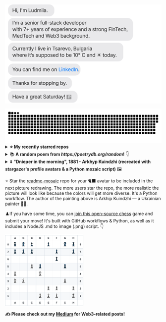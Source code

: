 [![](https://raw.githubusercontent.com/milaabl/milaabl/main/chat.svg)](https://www.linkedin.com/in/ludmila-a-dev/)

<!-- https://github.com/milaabl/milaabl/assets/86361434/c35b0e6f-acf0-435e-920d-b90faa4788ad -->

<img alt="Snake eating my contributions for breakfast🧉" src="https://raw.githubusercontent.com/milaabl/milaabl-readme/preview/github-contribution-grid-snake.svg" />

<details>
<summary>
  <strong>⭐ My recently starred repos </strong>
</summary>
  
<!-- Starred repos start -->
| Name | Url | Stars | Description |
| --- | --- |  --- |  --- |
| przemek890/Gender-prediction-app|https://github.com/przemek890/Gender-prediction-app|2|An application that utilizes camera input to predict a person's gender using a convolutional layer in PyTorch.|
| h0vhann1syan/Armenian-JavaScript-Community|https://github.com/h0vhann1syan/Armenian-JavaScript-Community|11|Welcome to the Armenian JavaScript Community Repository!|
| pieralukasz/pixel-recruitment-task|https://github.com/pieralukasz/pixel-recruitment-task|1|Zadanie rekrutacyjne Pixel Technology|
| SaraRasoulian/oop-solid-patterns|https://github.com/SaraRasoulian/oop-solid-patterns|11|💎  An educational repository for OOP, SOLID and Design Patterns|
| SaraRasoulian/SaraRasoulian|https://github.com/SaraRasoulian/SaraRasoulian|10||
| BogdanMFometescu/resume-builder|https://github.com/BogdanMFometescu/resume-builder|8|Django-based web application that allows users to create, update, and export professional resumes.|
| 0xMimir/Advance-CNN-LSTM-Model-for-Cryptocurrency-Forecasting|https://github.com/0xMimir/Advance-CNN-LSTM-Model-for-Cryptocurrency-Forecasting|6|CNN LSTM model used for predicting cryptocurrencies|
| b-hristov/b-hristov|https://github.com/b-hristov/b-hristov|1||
| CloverGit/CloverGit|https://github.com/CloverGit/CloverGit|5||
| TatevKaren/TatevKaren-data-science-portfolio|https://github.com/TatevKaren/TatevKaren-data-science-portfolio|53|Data Science Portfolio of Tatev Karen Aslanyan including Case Studies and Research Projects that I have completed that solve business problems or introduce new products. Case Study papers, codes, and additional resources are all included.|
| PiotrRut/elonmusk-twitter-notifier|https://github.com/PiotrRut/elonmusk-twitter-notifier|59|AI driven e-mail notifier for tweets mentioning stock from Elon Musk 📈|
| Vendicated/Vencord|https://github.com/Vendicated/Vencord|5725|The cutest Discord client mod|
| yeoman/yo|https://github.com/yeoman/yo|3758|CLI tool for running Yeoman generators|
| matter-labs/zksync-era|https://github.com/matter-labs/zksync-era|1423|zkSync era|
| 0age/create2crunch|https://github.com/0age/create2crunch|398|A Rust program for finding salts that create gas-efficient Ethereum addresses via CREATE2.|
| joshstevens19/ethereum-multicall|https://github.com/joshstevens19/ethereum-multicall|318|Ability to call many ethereum constant function calls in 1 JSONRPC request|
| threshold-network/token-dashboard|https://github.com/threshold-network/token-dashboard|21||
| LimeChain/mongoose-immutable-plugin|https://github.com/LimeChain/mongoose-immutable-plugin|2|Mongoose plugin guarding fields from modifications|
| ankitects/anki|https://github.com/ankitects/anki|16466|Anki's shared backend and web components, and the Qt frontend|
| lightningnetwork/lnd|https://github.com/lightningnetwork/lnd|7360|Lightning Network Daemon ⚡️|
| CoNarrative/mongo-immutable|https://github.com/CoNarrative/mongo-immutable|10|Immutable MongoDB.|
| lightningdevkit/rust-lightning|https://github.com/lightningdevkit/rust-lightning|1048|A highly modular Bitcoin Lightning library written in Rust. It's rust-lightning, not Rusty's Lightning!|
| node-lightning/node-lightning|https://github.com/node-lightning/node-lightning|128|Bitcoin Lighting Network implemented in Node.js|
| OpenZeppelin/openzeppelin-contracts-upgradeable|https://github.com/OpenZeppelin/openzeppelin-contracts-upgradeable|915|Upgradeable variant of OpenZeppelin Contracts, meant for use in upgradeable contracts. |
| dapphub/ds-test|https://github.com/dapphub/ds-test|195|Assertions, equality checks and other test helpers|
| hbarcelos/forge-multi-version|https://github.com/hbarcelos/forge-multi-version|24|Using forge with multiple solc versions|
| threshold-network/merkle-distribution|https://github.com/threshold-network/merkle-distribution|1|Threshold Network rewards generation and distribution|
| nucypher/nucypher-contracts|https://github.com/nucypher/nucypher-contracts|14|Ethereum contracts supporting TACo applications on the Threshold Network.|
| keep-network/tbtc-v2|https://github.com/keep-network/tbtc-v2|42|Trustlessly tokenized Bitcoin on Ethereum, version 2|
| TotallyMaliciousCryptoBro/TotallyMaliciousCryptoBro|https://github.com/TotallyMaliciousCryptoBro/TotallyMaliciousCryptoBro|4||

<!-- Starred repos end -->

</details>

<details>
  <summary>📚 <strong>A random poem from <em>https://poetrydb.org/random</em>!</strong> 👇 </summary>

<!-- Start poem -->
# 💮 The Irish Avatar by *George Gordon, Lord Byron*

<p>
    Ere the daughter of Brunswick is cold in her grave,<br/>And her ashes still float to their home o'er the tide,<br/>Lo! George the triumphant speeds over the wave,<br/>  To the long-cherished Isle which he loved like his--bride.<br/><br/>True, the great of her bright and brief Era are gone,<br/>  The rain-bow-like Epoch where Freedom could pause<br/>For the few little years, out of centuries won,<br/>  Which betrayed not, or crushed not, or wept not her cause.<br/><br/>True, the chains of the Catholic clank o'er his rags,<br/>  The Castle still stands, and the Senate's no more,<br/>And the Famine which dwelt on her freedomless crags<br/>  Is extending its steps to her desolate shore.<br/><br/>To her desolate shore--where the emigrant stands<br/>  For a moment to gaze ere he flies from his hearth;<br/>Tears fall on his chain, though it drops from his hands,<br/>  For the dungeon he quits is the place of his birth.<br/><br/>But he comes! the Messiah of Royalty comes!<br/>  Like a goodly Leviathan rolled from the waves;<br/>Then receive him as best such an advent becomes,<br/>  With a legion of cooks, and an army of slaves!<br/><br/>He comes in the promise and bloom of threescore,<br/>  To perform in the pageant the Sovereign's part--<br/>But long live the Shamrock, which shadows him o'er!<br/>  Could the Green in his _hat_ be transferred to his _heart!_<br/><br/>Could that long-withered spot but be verdant again,<br/>  And a new spring of noble affections arise--<br/>Then might Freedom forgive thee this dance in thy chain,<br/>  And this shout of thy slavery which saddens the skies.<br/><br/>Is it madness or meanness which clings to thee now?<br/>  Were he God--as he is but the commonest clay,<br/>With scarce fewer wrinkles than sins on his brow--<br/>  Such servile devotion might shame him away.<br/><br/>Aye, roar in his train! let thine orators lash<br/>  Their fanciful spirits to pamper his pride--<br/>Not thus did thy Grattan indignantly flash<br/>  His soul o'er the freedom implored and denied.<br/><br/>Ever glorious Grattan! the best of the good!<br/>  So simple in heart, so sublime in the rest!<br/>With all which Demosthenes wanted endued,<br/>  And his rival, or victor, in all he possessed.<br/><br/>Ere Tully arose in the zenith of Rome,<br/>  Though unequalled, preceded, the task was begun--<br/>But Grattan sprung up like a god from the tomb<br/>  Of ages, the first, last, the saviour, the _one!_<br/><br/>With the skill of an Orpheus to soften the brute;<br/>  With the fire of Prometheus to kindle mankind;<br/>Even Tyranny, listening, sate melted or mute,<br/>  And Corruption shrunk scorched from the glance of his mind.<br/><br/>But back to our theme! Back to despots and slaves!<br/>  Feasts furnished by Famine! rejoicings by Pain!<br/>True Freedom but _welcomes_, while Slavery still _raves_,<br/>  When a week's Saturnalia hath loosened her chain.<br/><br/>Let the poor squalid splendour thy wreck can afford,<br/>  (As the bankrupt's profusion his ruin would hide)<br/>Gild over the palace, Lo! Erin, thy Lord!<br/>  Kiss his foot with thy blessing--his blessings denied!<br/><br/>Or _if_ freedom past hope be extorted at last,<br/>  If the idol of brass find his feet are of clay,<br/>Must what terror or policy wring forth be classed<br/>  With what monarchs ne'er give, but as wolves yield their prey?<br/><br/>Each brute hath its nature; a King's is to _reign_,--<br/>  To _reign!_ in that word see, ye ages, comprised<br/>The cause of the curses all annals contain,<br/>  From Cæsar the dreaded to George the despised!<br/><br/>Wear, Fingal, thy trapping! O'Connell, proclaim<br/>  His accomplishments! _His!!!_ and thy country convince<br/>Half an age's contempt was an error of fame,<br/>  And that "Hal is the rascaliest, sweetest _young_ prince!"<br/><br/>Will thy yard of blue riband, poor Fingal, recall<br/>  The fetters from millions of Catholic limbs?<br/>Or, has it not bound thee the fastest of all<br/>  The slaves, who now hail their betrayer with hymns?<br/><br/>Aye! "Build him a dwelling!" let each give his mite!<br/>  Till, like Babel, the new royal dome hath arisen!<br/>Let thy beggars and helots their pittance unite--<br/>  And a palace bestow for a poor-house and prison!<br/><br/>Spread--spread for Vitellius, the royal repast,<br/>  Till the gluttonous despot be stuffed to the gorge!<br/>And the roar of his drunkards proclaim him at last<br/>  The Fourth of the fools and oppressors called "George!"<br/><br/>Let the tables be loaded with feasts till they groan!<br/>  Till they _groan_ like thy people, through ages of woe!<br/>Let the wine flow around the old Bacchanal's throne,<br/>  Like their blood which has flowed, and which yet has to flow.<br/><br/>But let not _his_ name be thine idol alone--<br/>  On his right hand behold a Sejanus appears!<br/>Thine own Castlereagh! let him still be thine own!<br/>  A wretch never named but with curses and jeers!<br/><br/>Till now, when the Isle which should blush for his birth,<br/>  Deep, deep as the gore which he shed on her soil,<br/>Seems proud of the reptile which crawled from her earth,<br/>  And for murder repays him with shouts and a smile.<br/><br/>Without one single ray of her genius,--without<br/>  The fancy, the manhood, the fire of her race--<br/>The miscreant who well might plunge Erin in doubt<br/>  If _she_ ever gave birth to a being so base.<br/><br/>If she did--let her long-boasted proverb be hushed,<br/>  Which proclaims that from Erin no reptile can spring--<br/>See the cold-blooded Serpent, with venom full flushed,<br/>  Still warming its folds in the breast of a King!<br/><br/>Shout, drink, feast, and flatter! Oh! Erin, how low<br/>  Wert thou sunk by misfortune and tyranny, till<br/>Thy welcome of tyrants hath plunged thee below<br/>  The depth of thy deep in a deeper gulf still.<br/><br/>My voice, though but humble, was raised for thy right;<br/>  My vote, as a freeman's, still voted thee free;<br/>This hand, though but feeble, would arm in thy fight,<br/>  And this heart, though outworn, had a throb still for _thee!_<br/><br/>Yes, I loved thee and thine, though thou art not my land;<br/>  I have known noble hearts and great souls in thy sons,<br/>And I wept with the world, o'er the patriot band<br/>  Who are gone, but I weep them no longer as once.<br/><br/>For happy are they now reposing afar,--<br/>  Thy Grattan, thy Curran, thy Sheridan, all<br/>Who, for years, were the chiefs in the eloquent war,<br/>  And redeemed, if they have not retarded, thy fall.<br/><br/>Yes, happy are they in their cold English graves!<br/>  Their shades cannot start to thy shouts of to-day--<br/>Nor the steps of enslavers and chain-kissing slaves<br/>  Be stamped in the turf o'er their fetterless clay.<br/><br/>Till now I had envied thy sons and their shore,<br/>  Though their virtues were hunted, their liberties fled;<br/>There was something so warm and sublime in the core<br/>  Of an Irishman's heart, that I envy--thy _dead_.<br/><br/>Or, if aught in my bosom can quench for an hour<br/>  My contempt for a nation so servile, though sore,<br/>Which though trod like the worm will not turn upon power,<br/>  'Tis the glory of Grattan, and genius of Moore!
</p>

***
<!-- End poem -->
</details>

<details>
<summary>
  ⬇️ <strong>"Dnieper in the morning", 1881 - Arkhyp Kuindzhi (recreated with stargazer's profile avatars & a Python mozaic script)</strong> 🖼️
</summary>

<img width="49%" src="https://raw.githubusercontent.com/milaabl/readme-mosaic/main/data/input.jpg" alt="Original picture"/>
<img width="49%" src="https://raw.githubusercontent.com/milaabl/readme-mosaic/main/data/output.jpg" alt="Output picture"/>
<img width="70%" src="https://raw.githubusercontent.com/milaabl/readme-mosaic/main/data/output.gif" alt="Output GIF"/>
</details>

⭐ Star the [readme-mosaic](https://github.com/milaabl/readme-mosaic) repo for your 🐈‍⬛ avatar to be included in the next picture redrawing. The more users star the repo, the more realistic the picture will look like because the colors will get more diverse. It's a Python workflow. The author of the painting above is Arkhip Kuindzhi — a Ukrainian painter 💙💛.

♟️If you have some time, you can [join this open-source chess](https://github.com/milaabl/readme-chess) game and submit your move! It's built with GitHub workflows & Python, as well as it includes a NodeJS .md to image (.png) script. 👇

<a href="https://github.com/milaabl/readme-chess/blob/master/README.md"><img src="https://raw.githubusercontent.com/milaabl/readme-chess/master/chess.png" alt="README chess dynamic game preview" width="50%" /></a>

<strong>✍️ Please check out my <a href="https://medium.com/@milaabl2405">Medium</a> for Web3-related posts!</strong>
